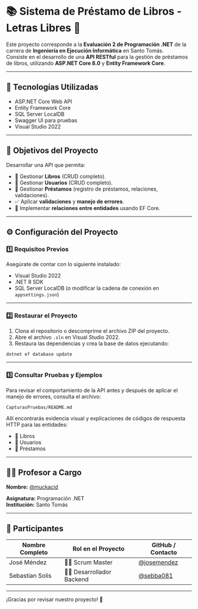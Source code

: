 # 📚 Sistema de Préstamo de Libros - Letras Libres 📖

Este proyecto corresponde a la **Evaluación 2 de Programación .NET** de la carrera de **Ingeniería en Ejecución Informática** en Santo Tomás.  
Consiste en el desarrollo de una **API RESTful** para la gestión de préstamos de libros, utilizando **ASP.NET Core 8.0** y **Entity Framework Core**.

---

## 🔧 Tecnologías Utilizadas

- ASP.NET Core Web API  
- Entity Framework Core  
- SQL Server LocalDB  
- Swagger UI para pruebas  
- Visual Studio 2022  

---

## 🎯 Objetivos del Proyecto

Desarrollar una API que permita:

- 📖 Gestionar **Libros** (CRUD completo).
- 👤 Gestionar **Usuarios** (CRUD completo).
- 🔄 Gestionar **Préstamos** (registro de préstamos, relaciones, validaciones).
- ✅ Aplicar **validaciones** y **manejo de errores**.
- 🔗 Implementar **relaciones entre entidades** usando EF Core.

---

## ⚙️ Configuración del Proyecto

### 1️⃣ Requisitos Previos

Asegúrate de contar con lo siguiente instalado:

- Visual Studio 2022  
- .NET 8 SDK  
- SQL Server LocalDB (o modificar la cadena de conexión en `appsettings.json`)

---

### 2️⃣ Restaurar el Proyecto

1. Clona el repositorio o descomprime el archivo ZIP del proyecto.  
2. Abre el archivo `.sln` en Visual Studio 2022.  
3. Restaura las dependencias y crea la base de datos ejecutando:

```bash
dotnet ef database update
```

---

### 3️⃣ Consultar Pruebas y Ejemplos

Para revisar el comportamiento de la API antes y después de aplicar el manejo de errores, consulta el archivo:

```
CapturasPruebas/README.md
```

Allí encontrarás evidencia visual y explicaciones de códigos de respuesta HTTP para las entidades:

- 📘 Libros  
- 👥 Usuarios  
- 🔁 Préstamos  

---

## 👨‍🏫 Profesor a Cargo

**Nombre:** [@muckacid](https://github.com/muckacid)

**Asignatura:** Programación .NET  
**Institución:** Santo Tomás  

---

## 👥 Participantes

| Nombre Completo        | Rol en el Proyecto         | GitHub / Contacto        |
|------------------------|----------------------------|--------------------------|
| José Méndez            | 🧑‍🏫 Scrum Master         | [@josemendez](https://github.com/josemendez) |
| Sebastian Solis        | 👨‍💻 Desarrollador Backend   | [@sebba081](https://github.com/sebba081)     |


---

¡Gracias por revisar nuestro proyecto! 🚀
